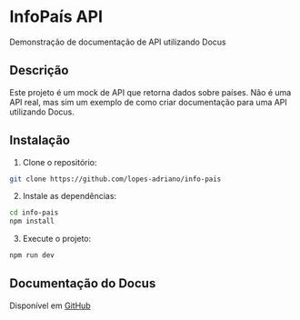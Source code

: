 

# InfoPaís API

Demonstração de documentação de API utilizando Docus

## Descrição

Este projeto é um mock de API que retorna dados sobre países. Não é uma API real, mas sim um exemplo de como criar documentação para uma API utilizando Docus.

## Instalação

1. Clone o repositório:

  ```bash
  git clone https://github.com/lopes-adriano/info-pais
  ```

2. Instale as dependências:

  ```bash
  cd info-pais
  npm install
  ```

3. Execute o projeto:

  ```bash
  npm run dev
  ```

## Documentação do Docus

Disponível em [GitHub](https://github.com/nuxt-themes/docus)